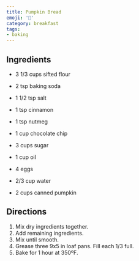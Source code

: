 ```yaml
---
title: Pumpkin Bread
emoji: '🍞'
category: breakfast
tags:
- baking
---
```


## Ingredients

- 3 1/3 cups sifted flour
- 2 tsp baking soda
- 1 1/2 tsp salt
- 1 tsp cinnamon
- 1 tsp nutmeg
- 1 cup chocolate chip
- 3 cups sugar

- 1 cup oil
- 4 eggs
- 2/3 cup water
- 2 cups canned pumpkin

## Directions

1. Mix dry ingredients together.
2. Add remaining ingredients.
3. Mix until smooth.
4. Grease three 9x5 in loaf pans. Fill each 1/3 full.
5. Bake for 1 hour at 350ºF.
